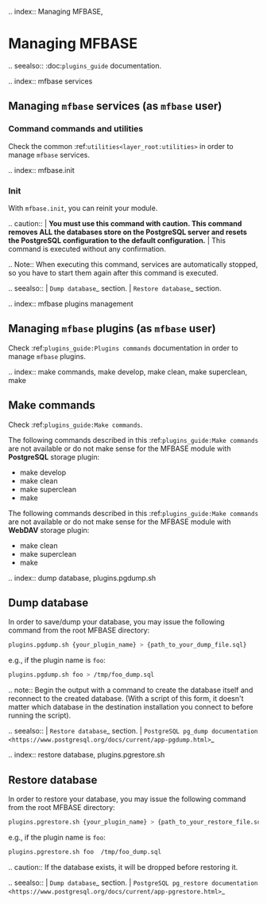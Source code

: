 .. index:: Managing MFBASE, 
# Managing MFBASE

.. seealso::
    :doc:`plugins_guide` documentation.
    
.. index:: mfbase services

## Managing `mfbase` services (as `mfbase` user)

### Command commands and utilities

Check the common :ref:`utilities<layer_root:utilities>` in order to manage `mfbase` services.

.. index:: mfbase.init

### Init

With `mfbase.init`, you can reinit your module. 

.. caution:: 
    | **You must use this command with caution. This command removes ALL the databases store on the PostgreSQL server and resets the PostgreSQL configuration to the default configuration.** 
    | This command is executed without any confirmation.

.. Note::
    When executing this command, services are automatically stopped, so you have to start them again after this command is executed.

.. seealso::
    | `Dump database`_ section.
    | `Restore database`_ section.

.. index:: mfbase plugins management

## Managing `mfbase` plugins (as `mfbase` user)

Check :ref:`plugins_guide:Plugins commands` documentation in order to manage `mfbase` plugins.

.. index:: make commands, make develop, make clean, make superclean, make
## Make commands

Check :ref:`plugins_guide:Make commands`. 

The following commands described in this :ref:`plugins_guide:Make commands` are not available or do not make sense for the MFBASE module with **PostgreSQL** storage plugin:

- make develop
- make clean
- make superclean
- make

The following commands described in this :ref:`plugins_guide:Make commands` are not available or do not make sense for the MFBASE module with **WebDAV** storage plugin:

- make clean
- make superclean
- make


.. index:: dump database, plugins.pgdump.sh
## Dump database

In order to save/dump your database, you may issue the following command from the root MFBASE directory:
```bash
plugins.pgdump.sh {your_plugin_name} > {path_to_your_dump_file.sql}
```

e.g., if the plugin name is `foo`:

```bash
plugins.pgdump.sh foo > /tmp/foo_dump.sql
```

.. note::
    Begin the output with a command to create the database itself and reconnect to the created database. (With a script of this form, it doesn't matter which database in the destination installation you connect to before running the script).

.. seealso::
    | `Restore database`_ section.
    | `PostgreSQL pg_dump documentation <https://www.postgresql.org/docs/current/app-pgdump.html>`_


.. index:: restore database, plugins.pgrestore.sh
## Restore database
In order to restore your database, you may issue the following command from the root MFBASE directory:
```bash
plugins.pgrestore.sh {your_plugin_name} > {path_to_your_restore_file.sql}
```

e.g., if the plugin name is `foo`:

```bash
plugins.pgrestore.sh foo  /tmp/foo_dump.sql
```

.. caution::
    If the database exists, it will be dropped before restoring it.

.. seealso::
    | `Dump database`_ section.
    | `PostgreSQL pg_restore documentation <https://www.postgresql.org/docs/current/app-pgrestore.html>`_

<!--
Intentional comment to prevent m2r from generating bad rst statements when the file ends with a block .. xxx ::
-->